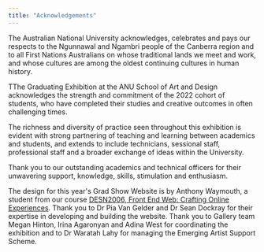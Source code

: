 ```yaml
---
title: "Acknowledgements"
---
```



The Australian National University acknowledges, celebrates and pays our respects to the Ngunnawal and Ngambri people of the Canberra region and to all First Nations Australians on whose traditional lands we meet and work, and whose cultures are among the oldest continuing cultures in human history.

TThe Graduating Exhibition at the ANU School of Art and Design acknowledges the strength and commitment of the 2022 cohort of students, who have completed their studies and creative outcomes in often challenging times.

The richness and diversity of practice seen throughout this exhibition is evident with strong partnering of teaching and learning between academics and students, and extends to include technicians, sessional staff, professional staff and a broader exchange of ideas within the University.

Thank you to our outstanding academics and technical officers for their unwavering support, knowledge, skills, stimulation and enthusiasm.

The design for this year's Grad Show Website is by Anthony Waymouth, a student from our course [DESN2006, Front End Web: Crafting Online Experiences](https://programsandcourses.anu.edu.au/2020/course/desn2006). Thank you to Dr Pia Van Gelder and Dr Sean Dockray for their expertise in developing and building the website. Thank you to Gallery team Megan Hinton, Irina Agaronyan and Adina West for coordinating the exhibition and to Dr Waratah Lahy for managing the Emerging Artist Support Scheme.
